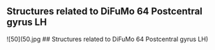 


## Structures related to DiFuMo 64 Postcentral gyrus LH

![50](50.jpg ## Structures related to DiFuMo 64 Postcentral gyrus LH)